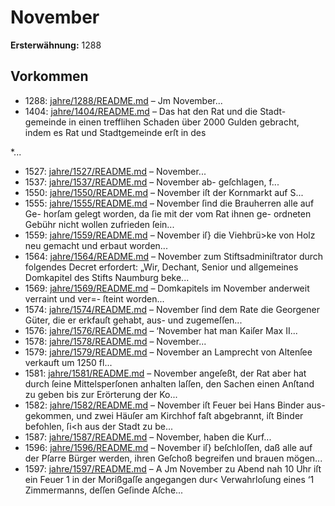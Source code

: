 # November

**Ersterwähnung:** 1288

## Vorkommen
- 1288: [jahre/1288/README.md](../jahre/1288/README.md) – Jm November...
- 1404: [jahre/1404/README.md](../jahre/1404/README.md) – Das hat den Rat und die Stadt-
gemeinde in einen trefflihen Schaden über 2000 Gulden
gebracht, indem es Rat und Stadtgemeinde erſt in des

*...
- 1527: [jahre/1527/README.md](../jahre/1527/README.md) – November...
- 1537: [jahre/1537/README.md](../jahre/1537/README.md) – November ab-
geſchlagen, f...
- 1550: [jahre/1550/README.md](../jahre/1550/README.md) – November iſt der Kornmarkt auf S...
- 1555: [jahre/1555/README.md](../jahre/1555/README.md) – November ſind die Brauherren alle auf Ge-
horſam gelegt worden, da ſie mit der vom Rat ihnen ge-
ordneten Gebühr nicht wollen zufrieden ſein...
- 1559: [jahre/1559/README.md](../jahre/1559/README.md) – November iſ} die Viehbrü>ke von Holz neu
gemacht und erbaut worden...
- 1564: [jahre/1564/README.md](../jahre/1564/README.md) – November zum
Stiftsadminiſtrator durch folgendes Decret erfordert: „Wir,
Dechant, Senior und allgemeines Domkapitel des Stifts
Naumburg beke...
- 1569: [jahre/1569/README.md](../jahre/1569/README.md) – Domkapitels im November anderweit verraint und ver=-
ſteint worden...
- 1574: [jahre/1574/README.md](../jahre/1574/README.md) – November ſind dem Rate die Georgener
Güter, die er erkfauſt gehabt, aus- und zugemeſſen...
- 1576: [jahre/1576/README.md](../jahre/1576/README.md) – ‘November hat man Kaiſer Max II...
- 1578: [jahre/1578/README.md](../jahre/1578/README.md) – November...
- 1579: [jahre/1579/README.md](../jahre/1579/README.md) – November an
Lamprecht von Altenſee verkauft um 1250 fl...
- 1581: [jahre/1581/README.md](../jahre/1581/README.md) – November angeſeßt, der Rat
aber hat durch ſeine Mittelsperſonen anhalten laſſen, den
Sachen einen Anſtand zu geben bis zur Erörterung der
Ko...
- 1582: [jahre/1582/README.md](../jahre/1582/README.md) – November iſt Feuer bei Hans Binder aus-
gekommen, und zwei Häuſer am Kirchhof faſt abgebrannt,
iſt Binder befohlen, ſi<h aus der Stadt zu be...
- 1587: [jahre/1587/README.md](../jahre/1587/README.md) – November, haben die Kurf...
- 1596: [jahre/1596/README.md](../jahre/1596/README.md) – November iſ} beſchloſſen, daß alle auf der
Pſarre Bürger werden, ihren Geſchoß begreifen und brauen
mögen...
- 1597: [jahre/1597/README.md](../jahre/1597/README.md) – A Jm November zu Abend nah 10 Uhr iſt ein Feuer
1 in der Morißgaſſe angegangen dur< Verwahrloſung eines
‘1 Zimmermanns, deſſen Geſinde Aſche...
